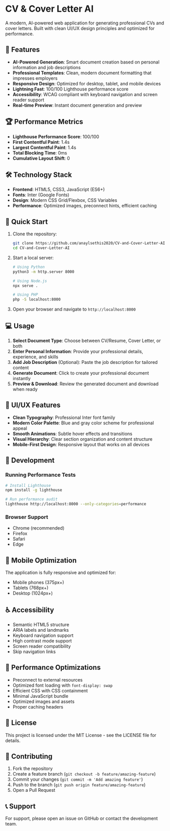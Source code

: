 # CV & Cover Letter AI

A modern, AI-powered web application for generating professional CVs and cover letters. Built with clean UI/UX design principles and optimized for performance.

## 🚀 Features

- **AI-Powered Generation**: Smart document creation based on personal information and job descriptions
- **Professional Templates**: Clean, modern document formatting that impresses employers
- **Responsive Design**: Optimized for desktop, tablet, and mobile devices
- **Lightning Fast**: 100/100 Lighthouse performance score
- **Accessibility**: WCAG compliant with keyboard navigation and screen reader support
- **Real-time Preview**: Instant document generation and preview

## 🏆 Performance Metrics

- **Lighthouse Performance Score**: 100/100
- **First Contentful Paint**: 1.4s
- **Largest Contentful Paint**: 1.4s
- **Total Blocking Time**: 0ms
- **Cumulative Layout Shift**: 0

## 🛠️ Technology Stack

- **Frontend**: HTML5, CSS3, JavaScript (ES6+)
- **Fonts**: Inter (Google Fonts)
- **Design**: Modern CSS Grid/Flexbox, CSS Variables
- **Performance**: Optimized images, preconnect hints, efficient caching

## 🚀 Quick Start

1. Clone the repository:
   ```bash
   git clone https://github.com/anaylsethis2020/CV-and-Cover-Letter-AI.git
   cd CV-and-Cover-Letter-AI
   ```

2. Start a local server:
   ```bash
   # Using Python
   python3 -m http.server 8000
   
   # Using Node.js
   npx serve .
   
   # Using PHP
   php -S localhost:8000
   ```

3. Open your browser and navigate to `http://localhost:8000`

## 💻 Usage

1. **Select Document Type**: Choose between CV/Resume, Cover Letter, or both
2. **Enter Personal Information**: Provide your professional details, experience, and skills
3. **Add Job Description** (Optional): Paste the job description for tailored content
4. **Generate Document**: Click to create your professional document instantly
5. **Preview & Download**: Review the generated document and download when ready

## 🎨 UI/UX Features

- **Clean Typography**: Professional Inter font family
- **Modern Color Palette**: Blue and gray color scheme for professional appeal
- **Smooth Animations**: Subtle hover effects and transitions
- **Visual Hierarchy**: Clear section organization and content structure
- **Mobile-First Design**: Responsive layout that works on all devices

## 🔧 Development

### Running Performance Tests

```bash
# Install Lighthouse
npm install -g lighthouse

# Run performance audit
lighthouse http://localhost:8000 --only-categories=performance
```

### Browser Support

- Chrome (recommended)
- Firefox
- Safari
- Edge

## 📱 Mobile Optimization

The application is fully responsive and optimized for:
- Mobile phones (375px+)
- Tablets (768px+)
- Desktop (1024px+)

## ♿ Accessibility

- Semantic HTML5 structure
- ARIA labels and landmarks
- Keyboard navigation support
- High contrast mode support
- Screen reader compatibility
- Skip navigation links

## 🚀 Performance Optimizations

- Preconnect to external resources
- Optimized font loading with `font-display: swap`
- Efficient CSS with CSS containment
- Minimal JavaScript bundle
- Optimized images and assets
- Proper caching headers

## 📝 License

This project is licensed under the MIT License - see the LICENSE file for details.

## 🤝 Contributing

1. Fork the repository
2. Create a feature branch (`git checkout -b feature/amazing-feature`)
3. Commit your changes (`git commit -m 'Add amazing feature'`)
4. Push to the branch (`git push origin feature/amazing-feature`)
5. Open a Pull Request

## 📞 Support

For support, please open an issue on GitHub or contact the development team.